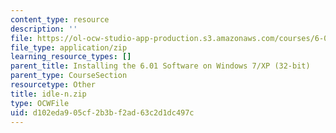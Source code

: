 ```yaml
---
content_type: resource
description: ''
file: https://ol-ocw-studio-app-production.s3.amazonaws.com/courses/6-01sc-introduction-to-electrical-engineering-and-computer-science-i-spring-2011/d102eda905cf2b3bf2ad63c2d1dc497c_idle-n.zip
file_type: application/zip
learning_resource_types: []
parent_title: Installing the 6.01 Software on Windows 7/XP (32-bit)
parent_type: CourseSection
resourcetype: Other
title: idle-n.zip
type: OCWFile
uid: d102eda9-05cf-2b3b-f2ad-63c2d1dc497c
---
```

